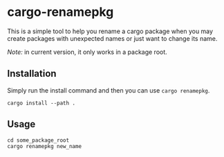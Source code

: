 # cargo-renamepkg
This is a simple tool to help you rename a cargo package when you may create packages with unexpected names or just want to change its name.

*Note:* in current version, it only works in a package root.

## Installation
Simply run the install command and then you can use `cargo renamepkg`.

```shell
cargo install --path .
```

## Usage 
```shell
cd some_package_root
cargo renamepkg new_name
```